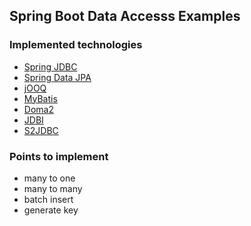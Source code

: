 ## Spring Boot Data Accesss Examples

### Implemented technologies

* [Spring JDBC](demo-spring-jdbc)
* [Spring Data JPA](demo-spring-data-jpa)
* [jOOQ](demo-jooq)
* [MyBatis](demo-mybatis)
* [Doma2](demo-doma2)
* [JDBI](demo-jdbi)
* [S2JDBC](demo-s2jdbc)

### Points to implement

* many to one
* many to many
* batch insert
* generate key
